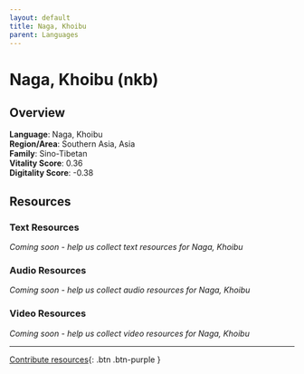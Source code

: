 ```yaml
---
layout: default
title: Naga, Khoibu
parent: Languages
---
```


# Naga, Khoibu (nkb)

## Overview

**Language**: Naga, Khoibu  
**Region/Area**: Southern Asia, Asia  
**Family**: Sino-Tibetan  
**Vitality Score**: 0.36  
**Digitality Score**: -0.38  

## Resources

### Text Resources
*Coming soon - help us collect text resources for Naga, Khoibu*

### Audio Resources
*Coming soon - help us collect audio resources for Naga, Khoibu*

### Video Resources
*Coming soon - help us collect video resources for Naga, Khoibu*

---

[Contribute resources](https://fairtrain.github.io/){: .btn .btn-purple }
